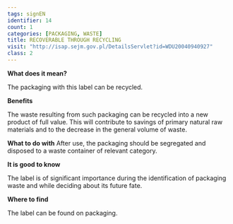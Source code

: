 ```yaml
---
tags: signEN
identifier: 14
count: 1
categories: [PACKAGING, WASTE]
title: RECOVERABLE THROUGH RECYCLING
visit: "http://isap.sejm.gov.pl/DetailsServlet?id=WDU20040940927"
class: 2
---
```

**What does it mean?**

The packaging with this label can be recycled.

**Benefits**

The waste resulting from such packaging can be recycled into a new product of full value. This will contribute to savings of primary natural raw materials and to the decrease in the general volume of waste.

**What to do with**
After use, the packaging should be segregated and disposed to a waste container of relevant category.

**It is good to know**

The label is of significant importance during the identification of packaging waste and while deciding about its future fate.

**Where to find**

The label can be found on packaging.